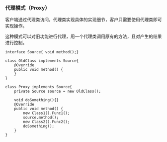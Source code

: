 ### 代理模式（Proxy）

客户端通过代理类访问，代理类实现具体的实现细节，客户只需要使用代理类即可实现操作。

这种模式可以对旧功能进行代理，用一个代理类调用原有的方法，且对产生的结果进行控制。

```
interface Source{ void method();}

class OldClass implements Source{
    @Override
    public void method() {
    }
}

class Proxy implements Source{
    private Source source = new OldClass();

    void doSomething(){}
    @Override
    public void method() {
        new Class1().Func1();
        source.method();
        new Class2().Func2();
        doSomething();
    }
}
```


